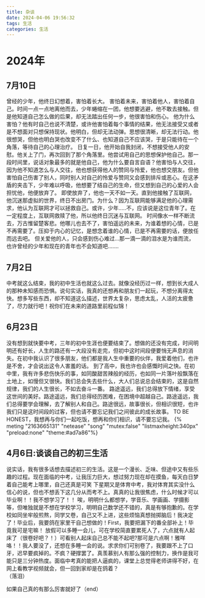 ```yaml
---
title: 杂谈
date: 2024-04-06 19:56:32
tags: 生活
categories: 生活
---
```


# 2024年
## 7月10日
  曾经的少年，他终日幻想着，害怕着长大。
  害怕着未来，害怕着他人，害怕着自己。时间一点一点地离他而去，少年蜷缩在一团，他想要逃避，他不敢去接触。但是他知道自己怎么做的后果，却无法踏出任何一步，他很害怕和伤心。
  他为什么害怕？他有时自己也说不清楚，或许他害怕着每个事情的结果，他无法接受又或者是不想面对只想保持现状。他明白，但却无法动弹。思想很清晰，却无法行动。他很想哭，但他也明白哭也改变不了什么、也知道自己不应该哭，于是只能待在一个角落，等待自己的心理治疗。
  日复一日，他开始自我封闭，不想接受他人的安慰。他关上了门，再次回到了那个角落里。他尝试用自己的思想保护他自己。那一段时间里，说话对象最多的就是他自己，他为什么要自言自语？他害怕与人交往，因为他不知道怎么与人交往，他也想获得他人的赞同与怜爱，他也想交朋友。但他害怕自己伤害了别人，同时别人对自己的怜爱与赞同又会感到排斥或恶心。在这矛盾的夹击下，少年难以呼吸，他想要了结自己的生命，但又想到自己的心爱的人会担忧他，他便放弃了。
  即使放弃了，他也一天不如一天。直到他接触了互联网，他沉迷那虚拟的世界，终日不出房门。为什么？因为互联网能够满足他的心理需求，他认为互联网才可以拯救自己。或许，少年.....不，应该说是这位青年了。在一定程度上，互联网救赎了他，所以他终日沉迷与互联网。
  时间像水一样不断流去，万古惟留楚客悲。他哪儿也去不了，害怕遥远的未来，为谁着想的心情，已是不再需要了。压抑于内心的记忆，是想念着谁的心情，已是不再需要的话，便放任而远去吧。
  但关爱他的人，只会感到伤心难过...那一滴一滴的泪水是为谁而流，也许曾经的少年和现在的青年也不会知道吧.......

## 7月2日
  中考就这么结束，我的初中生活也就这么过去。就像没经历过一样，想到长大成人的那种未知感而恐惧。说句实话，我真的还想再和朋友们一起玩，不想分离得太快。想多写些东西，却不知道这么描述，世界太复杂，思虑太乱，人活的太疲惫了，尽力就行吧！祝你们在未来的道路里前程似锦！
## 6月23日
  没有想到就快要中考，三年的初中生涯也便要结束了。想做的还没有完成，时间明明还有好长，人生的路还有一大段没有走完，但初中这时间段便要悄无声息的消失。在初中我认识了很多朋友，他们都是我人生中重要的伙伴，我爱着他们，也许是不舍，才会说出这令人害羞的话。
  到了高中，我也许也会感慨时间之快。在初中里，我有许多悲伤快乐的事，如同酸甜苦辣般的经历，也如同一片落叶般飘落在土地上，如慢但又很快。我们总会失去些什么，大人们总说总会结束的，这是自然规律，我们的人生很长，不如去奋斗一番。
  路途遥远，我们总得放下情绪，享受这世间的美好。路途遥远，我们总得经历困难，在困境中超越自己。路途遥远，我们总得要学会理解，去了解别人和自己。路途很远，故事很长，但相识很短，也许我们只是这时间段的过客，但也请不要忘记我们之间彼此的成长故事。
  TO BE HONEST，我想再与你们一起吃饭，想再和你们相识，请不要忘记我。
{% meting "2163665131" "netease" "song" "mutex:false" "listmaxheight:340px" "preload:none" "theme:#ad7a86"%}

## 4月6日:谈谈自己的初三生活
  说实话，我有很多话想去描述初三的生活。这是一个漫长、乏味、但途中又有些乐趣的过程。现在面临的中考，让我压力巨大，想过努力现在却在摸鱼，每天白日梦着自己能考上哪里，自己还真是可笑
  下星期又是体育中考，我对体育其实没什么信心的说，但也不想丢下这几分从而考不上。真真的让我很焦虑，什么时候才可以毕业啊！！我不想学习了！！
  唉，明明什么都想学，学音乐、学画画、学摄影等，但唯独就是不想在学校学习，明明自己数学还不错的，真是有够抱歉的。在学校如同坐牢般煎熬，同学又卷，自己又不上进，这些烦恼真想抛掷脑后！我决定了！毕业后，我要鸽在家里干自己想做的！First，我要把漏下的番全部补上！毕竟我可是宅嘛！
  放假可以多睡一会儿，可在学校简直要累死人了，六点就有人起床了（很卷好吧？！）可看别人起床自己总不能不起吧?那可是六点啊！雅咩咯！！我人要没了，还想在多睡一会的说。求求你们可别卷了，我要跟不上了口牙，迟早要疯掉的。不疯？硬撑罢了。真羡慕别人有那么强的控制力，换作是我可能只是三分钟热度。面临中考真的能把人逼疯的，课堂上总觉得老师讲得不好，在网上看教学视频就会，但一回到家却是在鸽着？                              
（落泪）

如果自己真的有那么厉害就好了（end）